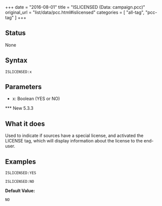+++
date = "2016-08-01"
title = "ISLICENSED (Data: campaign.pcc)"
original_url = "list/data/pcc.html#islicensed"
categories = [ "all-tag", "pcc-tag" ]
+++

## Status

None

## Syntax

`ISLICENSED:x`

## Parameters

-   x: Boolean (YES or NO)



<span id="islicensed"></span> \*\*\* New 5.3.3

What it does
------------

Used to indicate if sources have a special license, and activated the
LICENSE tag, which will display information about the license to the
end-user.

Examples
--------

`ISLICENSED:YES`

`ISLICENSED:NO`

**Default Value:**

`NO`


